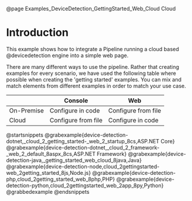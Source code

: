 @page Examples_DeviceDetection_GettingStarted_Web_Cloud Cloud

# Introduction

This example shows how to integrate a Pipeline running a cloud based @devicedetection engine 
into a simple web page.

There are many different ways to use the pipeline. Rather that creating examples for every scenario, 
we have used the following table where possible when creating the 'getting started' examples. 
You can mix and match elements from different examples in order to match your use case.

|            | Console             | Web                 |
|------------|---------------------|---------------------|
| On-Premise | Configure in code   | Configure from file |
| Cloud      | Configure from file | Configure in code   |

@startsnippets
@grabexample{device-detection-dotnet,_cloud_2_getting_started-_web_2_startup_8cs,ASP.NET Core}
@grabexample{device-detection-dotnet,_cloud_2_framework-_web_2_default_8aspx_8cs,ASP.NET Framework}
@grabexample{device-detection-java,_getting_started_web_cloud_8java,Java}
@grabexample{device-detection-node,cloud_2gettingstarted-web_2getting_started_8js,Node.js}
@grabexample{device-detection-php,cloud_2getting_started_web_8php,PHP}
@grabexample{device-detection-python,cloud_2gettingstarted_web_2app_8py,Python}
@grabbedexample
@endsnippets